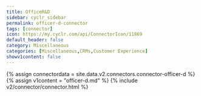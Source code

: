 ```yaml
---
title: OfficeR&D
sidebar: cyclr_sidebar
permalink: officer-d-connector
tags: [connector]
icon: https://my.cyclr.com/api/ConnectorIcon/11869
default_header: false
category: Miscellaneous
categories: [Miscellaneous,CRMs,Customer Experience]
showv1content: false
---
```

{% assign connectordata = site.data.v2.connectors.connector-officer-d %}
{% assign v1content = "officer-d.md" %}
{% include v2/connector/connector.html %}	